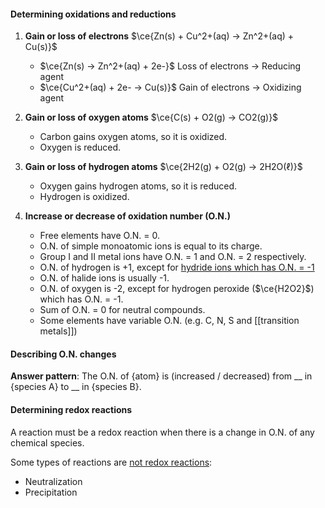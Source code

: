 #### Determining oxidations and reductions
1. **Gain or loss of electrons**
   $\ce{Zn(s) + Cu^2+(aq) -> Zn^2+(aq) + Cu(s)}$
	- $\ce{Zn(s) -> Zn^2+(aq) + 2e-}$
	  Loss of electrons → Reducing agent
	- $\ce{Cu^2+(aq) + 2e- -> Cu(s)}$
	  Gain of electrons → Oxidizing agent

2. **Gain or loss of oxygen atoms**
   $\ce{C(s) + O2(g) -> CO2(g)}$
	- Carbon gains oxygen atoms, so it is oxidized.
	- Oxygen is reduced.

3. **Gain or loss of hydrogen atoms**
   $\ce{2H2(g) + O2(g) -> 2H2O(ℓ)}$
	- Oxygen gains hydrogen atoms, so it is reduced.
	- Hydrogen is oxidized.

4. **Increase or decrease of oxidation number (O.N.)**
	- Free elements have O.N. = 0.
	- O.N. of simple monoatomic ions is equal to its charge.
	- Group I and II metal ions have O.N. = 1 and O.N. = 2 respectively.
	- O.N. of hydrogen is +1, except for <u>hydride ions which has O.N. = -1</u>
	- O.N. of halide ions is usually -1.
	- O.N. of oxygen is -2, except for hydrogen peroxide ($\ce{H2O2}$) which has O.N. = -1.
	- Sum of O.N. = 0 for neutral compounds.
	- Some elements have variable O.N. (e.g. C, N, S and [[transition metals]])

#### Describing O.N. changes
**Answer pattern**:
The O.N. of {atom} is (increased / decreased) from \_\_ in {species A} to \_\_ in {species B}.

#### Determining redox reactions
A reaction must be a redox reaction when there is a change in O.N. of any chemical species.

Some types of reactions are <u>not redox reactions</u>:
- Neutralization
- Precipitation

